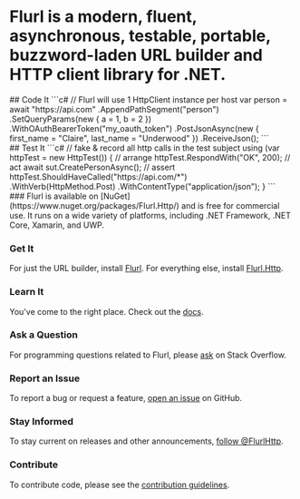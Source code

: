 # Flurl is a modern, fluent, asynchronous, testable, portable, buzzword-laden URL builder and HTTP client library for .NET.

<div markdown="1" class="col-md-6">
## Code It
```c#
// Flurl will use 1 HttpClient instance per host
var person = await "https://api.com"
    .AppendPathSegment("person")
    .SetQueryParams(new { a = 1, b = 2 })
    .WithOAuthBearerToken("my_oauth_token")
    .PostJsonAsync(new
    {
        first_name = "Claire",
        last_name = "Underwood"
    })
    .ReceiveJson<Person>();
```
</div>

<div markdown="1" class="col-md-6">
## Test It
```c#
// fake & record all http calls in the test subject
using (var httpTest = new HttpTest()) {
    // arrange
    httpTest.RespondWith("OK", 200);
    // act
    await sut.CreatePersonAsync();
    // assert
    httpTest.ShouldHaveCalled("https://api.com/*")
        .WithVerb(HttpMethod.Post)
        .WithContentType("application/json");
}
```
</div>

<div markdown="1" class="col-md-12">
### Flurl is available on [NuGet](https://www.nuget.org/packages/Flurl.Http/) and is free for commercial use. It runs on a wide variety of platforms, including .NET Framework, .NET Core, Xamarin, and UWP.
</div>

<div class="col-md-4"><div class="well">
<h3><i class="fa fa-cloud-download"></i> Get It</h3>
<p>For just the URL builder, install <a href="https://www.nuget.org/packages/Flurl/">Flurl</a>. For everything else, install <a href="https://www.nuget.org/packages/Flurl.Http/">Flurl.Http</a>.</p>
</div></div>

<div class="col-md-4"><div class="well">
<h3><i class="fa fa-book"></i> Learn It</h3>
<p>You've come to the right place. Check out the <a href="docs/fluent-url/">docs</a>.</p>
</div></div>

<div class="col-md-4"><div class="well">
<h3><i class="fa fa-stack-overflow"></i> Ask a Question</h3>
<p>For programming questions related to Flurl, please <a href="http://stackoverflow.com/questions/ask?tags=flurl">ask</a> on Stack Overflow.</p>
</div></div>

<div class="col-md-4"><div class="well">
<h3><i class="fa fa-github"></i> Report an Issue</h3>
<p>To report a bug or request a feature, <a href="https://github.com/tmenier/Flurl/issues/new/choose">open an issue</a> on GitHub.</p>
</div></div>

<div class="col-md-4"><div class="well">
<h3><i class="fa fa-twitter"></i> Stay Informed</h3>
<p>To stay current on releases and other announcements, <a href="https://twitter.com/flurlhttp">follow @FlurlHttp</a>.</p>
</div></div>

<div class="col-md-4"><div class="well">
<h3><i class="fa fa-code-fork"></i> Contribute</h3>
<p>To contribute code, please see the <a href="https://github.com/tmenier/Flurl/wiki/Contribution-Guidelines">contribution guidelines</a>.</p>
</div></div>
